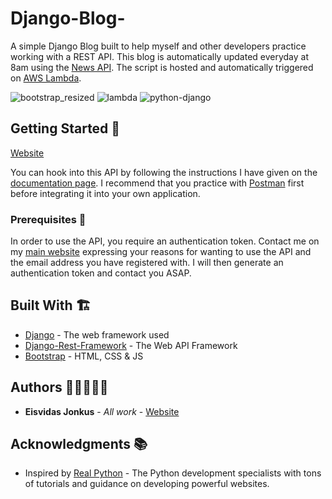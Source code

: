 # Django-Blog-
A simple Django Blog built to help myself and other developers practice working with a REST API. This blog is automatically updated everyday at 8am using the [News API](https://newsapi.org/). The script is hosted and automatically triggered on [AWS Lambda](https://aws.amazon.com/lambda/).

![bootstrap_resized](https://user-images.githubusercontent.com/57268763/79737550-64eae180-82f3-11ea-9a2e-8ad239b2b17e.jpg)
![lambda](https://user-images.githubusercontent.com/57268763/79737957-02deac00-82f4-11ea-96cd-9319b1a9a18c.jpg) 
![python-django](https://user-images.githubusercontent.com/57268763/79738379-931cf100-82f4-11ea-8fca-788070ab5977.png)


## Getting Started 🏁

[Website](http://www.api-arrayly.xyz/)

You can hook into this API by following the instructions I have given on the [documentation page](http://www.api-arrayly.xyz/overview/). I recommend that you practice with [Postman](https://www.postman.com/) first before integrating it into your own application.

### Prerequisites 🔑

In order to use the API, you require an authentication token. Contact me on my [main website](https://arrayly.com/contact/) expressing your reasons for wanting to use the API and the email address you have registered with. I will then generate an authentication token and contact you ASAP.

## Built With 🏗️

* [Django](https://www.djangoproject.com/) - The web framework used
* [Django-Rest-Framework](https://www.django-rest-framework.org/) - The Web API Framework
* [Bootstrap](https://getbootstrap.com/) - HTML, CSS & JS

## Authors 🧑🏼‍🤝‍🧑🏻

* **Eisvidas Jonkus** - *All work* - [Website](https://arrayly.com/)

## Acknowledgments 📚

* Inspired by [Real Python](https://realpython.com/) - The Python development specialists with tons of tutorials and guidance on developing powerful websites.
